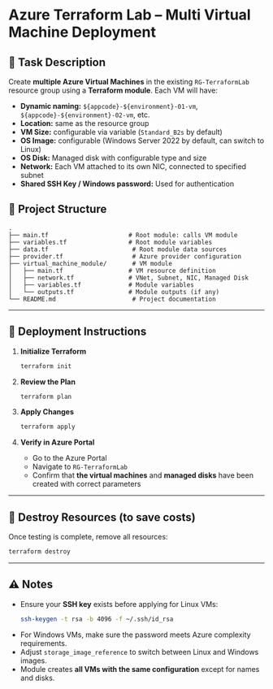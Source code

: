 # Azure Terraform Lab – Multi Virtual Machine Deployment

## 📌 Task Description
Create **multiple Azure Virtual Machines** in the existing `RG-TerraformLab` resource group using a **Terraform module**. Each VM will have:

- **Dynamic naming:** `${appcode}-${environment}-01-vm`, `${appcode}-${environment}-02-vm`, etc.  
- **Location:** same as the resource group  
- **VM Size:** configurable via variable (`Standard_B2s` by default)  
- **OS Image:** configurable (Windows Server 2022 by default, can switch to Linux)  
- **OS Disk:** Managed disk with configurable type and size  
- **Network:** Each VM attached to its own NIC, connected to specified subnet  
- **Shared SSH Key / Windows password:** Used for authentication  



## 📂 Project Structure
```
.
├── main.tf                      # Root module: calls VM module
├── variables.tf                 # Root module variables
├── data.tf                       # Root module data sources
├── provider.tf                   # Azure provider configuration
├── virtual_machine_module/       # VM module
│   ├── main.tf                  # VM resource definition
│   ├── network.tf               # VNet, Subnet, NIC, Managed Disk
│   ├── variables.tf             # Module variables
│   └── outputs.tf               # Module outputs (if any)
└── README.md                     # Project documentation
```

---

## 🚀 Deployment Instructions

1. **Initialize Terraform**  
   ```bash
   terraform init
   ```

2. **Review the Plan**  
   ```bash
   terraform plan
   ```

3. **Apply Changes**  
   ```bash
   terraform apply
   ```

4. **Verify in Azure Portal**  
   - Go to the Azure Portal  
   - Navigate to `RG-TerraformLab`  
   - Confirm that **the virtual machines** and **managed disks** have been created with correct parameters  

---


## 🧹 Destroy Resources (to save costs)
Once testing is complete, remove all resources:  
```bash
terraform destroy
```

---

## ⚠️ Notes
- Ensure your **SSH key** exists before applying for Linux VMs:  
  ```bash
  ssh-keygen -t rsa -b 4096 -f ~/.ssh/id_rsa
  ```  
- For Windows VMs, make sure the password meets Azure complexity requirements.  
- Adjust `storage_image_reference` to switch between Linux and Windows images.  
- Module creates **all VMs with the same configuration** except for names and disks.